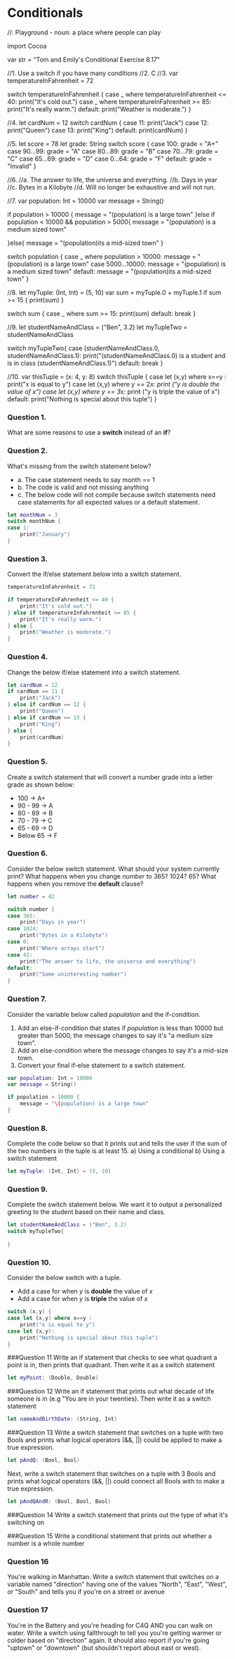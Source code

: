 # Conditionals
//: Playground - noun: a place where people can play

import Cocoa

var str = "Tom and Emily's Conditional Exercise 8.17"


//1.    Use a switch if you have many conditions
//2.    C
//3.
var temperatureInFahrenheit = 72

switch temperatureInFahrenheit {
case _ where temperatureInFahrenheit <= 40:
print("It's cold out.")
case _ where temperatureInFahrenheit >= 85:
print("It's really warm.")
default:
print("Weather is moderate.")
}

//4.
let cardNum = 12
switch cardNum {
case 11:
print("Jack")
case 12:
print("Queen")
case 13:
print("King")
default:
print(cardNum)
}

//5.
let score = 78
let grade: String
switch score {
case 100:
grade = "A+"
case 90...99:
grade = "A"
case 80...89:
grade = "B"
case 70...79:
grade = "C"
case 65...69:
grade = "D"
case 0...64:
grade = "F"
default:
grade = "Invalid"
}

//6.
//a. The answer to life, the universe and everything.
//b. Days in year
//c. Bytes in a Kilobyte
//d. Will no longer be exhaustive and will not run.

//7. 
var population: Int = 10000
var message = String()

if population > 10000 {
message = "\(population) is a large town"
}else if population < 10000 && population > 5000{
message = "\(population) is a medium sized town"

}else{
message = "\(population)its a mid-sized town"
}

switch population {
case _ where population > 10000:
message = "\(population) is a large town"
case 5000...10000:
message = "\(population) is a medium sized town"
default:
message = "\(population)its a mid-sized town"
}

//8.
let myTuple: (Int, Int) = (5, 10)
var sum = myTuple.0 + myTuple.1
if sum >= 15  {
print(sum)
}

switch sum {
case _ where sum >= 15:
print(sum)
default:
break
}

//9.
let studentNameAndClass = ("Ben", 3.2)
let myTupleTwo = studentNameAndClass

switch myTupleTwo{
case (studentNameAndClass.0, studentNameAndClass.1):
print("\(studentNameAndClass.0) is a student and is in class \(studentNameAndClass.1)")
default:
break
}

//10.
var thisTuple = (x: 4, y: 8)
switch thisTuple {
case let (x,y) where x==y :
print("x is equal to y")
case let (x,y) where y == 2*x:
print ("y is double the value of x")
case let (x,y) where y == 3*x:
print ("y is triple the value of x")
default:
print("Nothing is special about this tuple")
}




### Question 1.
What are some reasons to use a __switch__ instead of an __if__?

### Question 2.
What's missing from the switch statement below?
- a. The case statement needs to say month == 1
- b. The code is valid and not missing anything
- c. The below code will not compile because switch statements need case statements for all expected values or a default statement.

```swift
let monthNum = 3
switch monthNum {
case 1:
    print("January")
}
```

### Question 3.
Convert the if/else statement below into a switch statement.

```swift
temperatureInFahrenheit = 72

if temperatureInFahrenheit <= 40 {
    print("It's cold out.")
} else if temperatureInFahrenheit >= 85 {
    print("It's really warm.")
} else {
    print("Weather is moderate.")
}
```

### Question 4.
Change the below if/else statement into a switch statement.
```swift
let cardNum = 12
if cardNum == 11 {
    print("Jack")
} else if cardNum == 12 {
    print("Queen")
} else if cardNum == 13 {
    print("King")
} else {
    print(cardNum)
}
```

### Question 5.
Create a switch statement that will convert a number grade into a letter grade as shown below:
* 100 -> A+
* 90 - 99 -> A
* 80 - 89 -> B
* 70 - 79 -> C
* 65 - 69 -> D
* Below 65 -> F

### Question 6.
Consider the below switch statement. What should your system currently print? What happens when you change _number_ to 365? 1024? 65? What happens when you remove the __default__ clause?
```swift
let number = 42

switch number {
case 365:
    print("Days in year")
case 1024:
    print("Bytes in a Kilobyte")
case 0:
    print("Where arrays start")
case 42:
    print("The answer to life, the universe and everything")
default:
    print("Some uninteresting number")
}
```

### Question 7.
Consider the variable below called _population_ and the if-condition.
1. Add an else-if-condition that states if _population_ is less than 10000 but greater than 5000, the message changes to say it's "a medium size town".
2.  Add an else-condition where the message changes to say it's a mid-size town.
3. Convert your final if-else statement to a switch statement.

```swift
var population: Int = 10000
var message = String()

if population > 10000 {
    message = "\(population) is a large town"
}
```

### Question 8.
Complete the code below so that it prints out and tells the user if the sum of the two numbers in the tuple is at least 15.
a) Using a conditional
b) Using a switch statement

```swift
let myTuple: (Int, Int) = (5, 10)
```

### Question 9.
Complete the switch statement below.  We want it to output a personalized greeting to the student based on their name and class.

```swift
let studentNameAndClass = ("Ben", 3.2)
switch myTupleTwo{
   
}

```

### Question 10.
Consider the below switch with a tuple.
* Add a case for when _y_ is __double__ the value of _x_
* Add a case for when _y_ is __triple__ the value of _x_

```swift
switch (x,y) {
case let (x,y) where x==y :
    print("x is equal to y")
case let (x,y):
    print("Nothing is special about this tuple")
}
```

###Question 11
Write an if statement that checks to see what quadrant a point is in, then prints that quadrant.
Then write it as a switch statement
```swift
let myPoint: (Double, Double)
```

###Question 12
Write an if statement that prints out what decade of life someone is in (e.g "You are in your twenties).
Then write it as a switch statement
```swift
let nameAndBirthDate: (String, Int)
```

###Question 13
Write a switch statement that switches on a tuple with two Bools and prints what logical operators (&&, ||) could be applied to make a true expression.
```swift
let pAndQ: (Bool, Bool)
```

Next, write a switch statement that switches on a tuple with 3 Bools and prints what logical operators (&&, ||) could connect all Bools with to make a true expression.
```swift
let pAndQAndR: (Bool, Bool, Bool)
```

###Question 14
Write a switch statement that prints out the type of what it's switching on

###Question 15
Write a conditional statement that prints out whether a number is a whole number

### Question 16
 You're walking in Manhattan. Write a switch statement that switches
 on a variable named "direction" having one of the values "North", "East",
 "West", or "South" and tells you if you're on a street or avenue
 
### Question 17
 You're in the Battery and you're heading for C4Q AND you can walk on water.
 Write a switch using fallthrough to tell you you're getting warmer or colder
 based on "direction" again. It should also report if you're going
 "uptown" or "downtown" (but shouldn't report about east or west).
 
